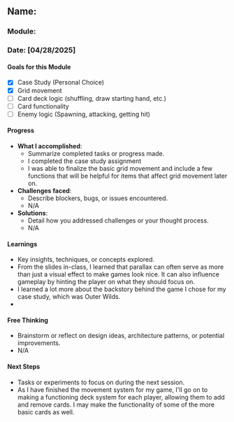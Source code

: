 <!-- Markdown Docs: https://docs.github.com/en/get-started/writing-on-github/getting-started-with-writing-and-formatting-on-github/basic-writing-and-formatting-syntax -->
## Name: 
### Module:

<!-- Repeat the below as needed-->
### Date: [04/28/2025]

#### Goals for this Module
<!-- Example Template (include the brackets to make a checklist, fill them in as appropriate
- [ ] Goal 1
- [ ] Goal 2
- [ ] Goal 3
-->
 - [x] Case Study (Personal Choice)
- [x] Grid movement
- [ ] Card deck logic (shuffling, draw starting hand, etc.)
- [ ] Card functionality
- [ ] Enemy logic (Spawning, attacking, getting hit)

#### Progress
- **What I accomplished**:
  - Summarize completed tasks or progress made.
  - I completed the case study assignment
  - I was able to finalize the basic grid movement and include a few functions that will be helpful for items that affect grid movement later on.
- **Challenges faced**:
  - Describe blockers, bugs, or issues encountered.
  - N/A
- **Solutions**:
  - Detail how you addressed challenges or your thought process.
  - N/A

#### Learnings
- Key insights, techniques, or concepts explored.
- From the slides in-class, I learned that parallax can often serve as more than just a visual effect to make games look nice. It can also influence gameplay by hinting the player on what they should focus on.
- I learned a lot more about the backstory behind the game I chose for my case study, which was Outer Wilds.
- 

#### Free Thinking
- Brainstorm or reflect on design ideas, architecture patterns, or potential improvements.
-  N/A
   
#### Next Steps
- Tasks or experiments to focus on during the next session.
- As I have finished the movement system for my game, I'll go on to making a functioning deck system for each player, allowing them to add and remove cards. I may make the functionality of some of the more basic cards as well.
